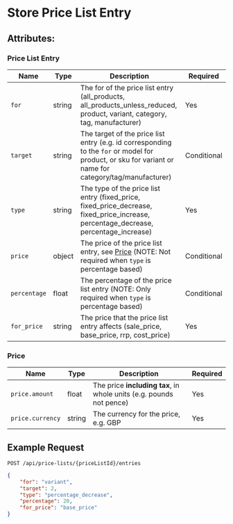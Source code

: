 # Store Price List Entry

## Attributes:

### Price List Entry

| Name            | Type     | Description                                                                                                                                            | Required     |
|-----------------|----------|--------------------------------------------------------------------------------------------------------------------------------------------------------|--------------|
| `for`           | string   | The for of the price list entry (all_products, all_products_unless_reduced, product, variant, category, tag, manufacturer)                             | Yes          |
| `target`        | string   | The target of the price list entry (e.g. id corresponding to the `for` or model for product, or sku for variant or name for category/tag/manufacturer) | Conditional  |
| `type`          | string   | The type of the price list entry (fixed_price, fixed_price_decrease, fixed_price_increase, percentage_decrease, percentage_increase)                   | Yes          |
| `price`         | object   | The price of the price list entry, see [Price](#price) (NOTE: Not required when `type` is percentage based)                                            | Conditional  |
| `percentage`    | float    | The percentage of the price list entry (NOTE: Only required when `type` is percentage based)                                                           | Conditional  |
| `for_price`     | string   | The price that the price list entry affects (sale_price, base_price, rrp, cost_price)                                                                  | Yes          |


### Price

| Name               | Type     | Description                                                           | Required |
|--------------------|----------|-----------------------------------------------------------------------|----------|
| `price.amount`     | float    | The price **including tax**, in whole units (e.g. pounds not pence)   | Yes      |
| `price.currency`   | string   | The currency for the price, e.g. GBP                                  | Yes      |


## Example Request

```http request
POST /api/price-lists/{priceListId}/entries
```

```json lines
{
    "for": "variant",
    "target": 2,
    "type": "percentage_decrease",
    "percentage": 20,
    "for_price": "base_price"
}
```

